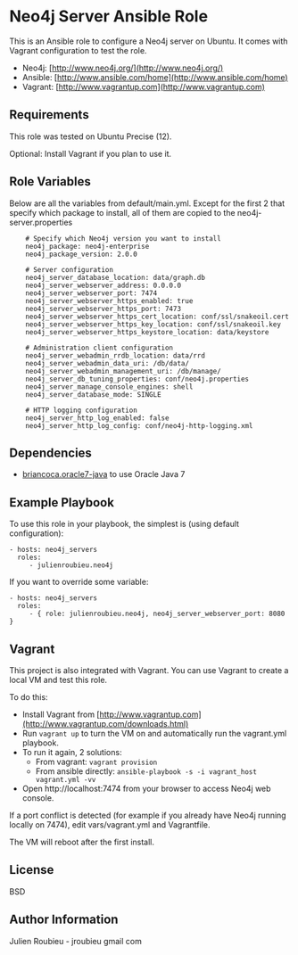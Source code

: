 Neo4j Server Ansible Role
========

This is an Ansible role to configure a Neo4j server on Ubuntu.
It comes with Vagrant configuration to test the role.

* Neo4j: [http://www.neo4j.org/](http://www.neo4j.org/)
* Ansible: [http://www.ansible.com/home](http://www.ansible.com/home)
* Vagrant: [http://www.vagrantup.com](http://www.vagrantup.com)


Requirements
------------

This role was tested on Ubuntu Precise (12).

Optional: Install Vagrant if you plan to use it.

Role Variables
--------------

Below are all the variables from default/main.yml.
Except for the first 2 that specify which package to install, all of them are copied to the neo4j-server.properties

		# Specify which Neo4j version you want to install
		neo4j_package: neo4j-enterprise
		neo4j_package_version: 2.0.0

		# Server configuration
		neo4j_server_database_location: data/graph.db
		neo4j_server_webserver_address: 0.0.0.0
		neo4j_server_webserver_port: 7474
		neo4j_server_webserver_https_enabled: true
		neo4j_server_webserver_https_port: 7473
		neo4j_server_webserver_https_cert_location: conf/ssl/snakeoil.cert
		neo4j_server_webserver_https_key_location: conf/ssl/snakeoil.key
		neo4j_server_webserver_https_keystore_location: data/keystore

		# Administration client configuration
		neo4j_server_webadmin_rrdb_location: data/rrd
		neo4j_server_webadmin_data_uri: /db/data/
		neo4j_server_webadmin_management_uri: /db/manage/
		neo4j_server_db_tuning_properties: conf/neo4j.properties
		neo4j_server_manage_console_engines: shell
		neo4j_server_database_mode: SINGLE

		# HTTP logging configuration
		neo4j_server_http_log_enabled: false
		neo4j_server_http_log_config: conf/neo4j-http-logging.xml

Dependencies
------------

* [briancoca.oracle7-java](https://galaxy.ansible.com/list#/roles/233) to use Oracle Java 7

Example Playbook
-------------------------

To use this role in your playbook, the simplest is (using default configuration):

    - hosts: neo4j_servers
      roles:
         - julienroubieu.neo4j

If you want to override some variable:

    - hosts: neo4j_servers
      roles:
         - { role: julienroubieu.neo4j, neo4j_server_webserver_port: 8080 }


Vagrant
------------

This project is also integrated with Vagrant. You can use Vagrant to create a local VM and test this role.

To do this:

* Install Vagrant from [http://www.vagrantup.com](http://www.vagrantup.com/downloads.html)
* Run `vagrant up` to turn the VM on and automatically run the vagrant.yml playbook. 
* To run it again, 2 solutions:
  * From vagrant: `vagrant provision`
  * From ansible directly: `ansible-playbook -s -i vagrant_host vagrant.yml -vv`
* Open http://localhost:7474 from your browser to access Neo4j web console.

If a port conflict is detected (for example if you already have Neo4j running locally on 7474), edit vars/vagrant.yml and Vagrantfile.

The VM will reboot after the first install.

License
-------

BSD

Author Information
------------------

Julien Roubieu - jroubieu gmail com